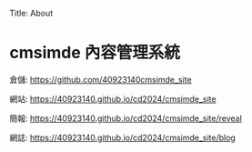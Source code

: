 Title: About

# cmsimde 內容管理系統

倉儲: <a href="https://github.com/40923140/cmsimde_site">https://github.com/40923140cmsimde_site</a>

網站: <a href="https://40923140.github.io/cd2024/cmsimde_site">https://40923140.github.io/cd2024/cmsimde_site</a>

簡報: <a href="https://40923140.github.io/cd2024/cmsimde_site/reveal">https://40923140.github.io/cd2024/cmsimde_site/reveal</a>

網誌: <a href="https://40923140.github.io/cd2024/cmsimde_site/blog">https://40923140.github.io/cd2024/cmsimde_site/blog</a>












